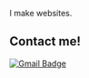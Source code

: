I make websites.

## Contact me!
[![Gmail Badge](https://img.shields.io/badge/-Gmail-c14438?style=flat&logo=gmail&logoColor=white)](mailto:thomas.rettig.11@gmail.com)

